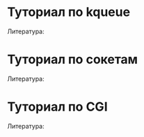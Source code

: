 # Туториал по kqueue

Литература:

# Туториал по сокетам


Литература:

# Туториал по CGI


Литература: 
